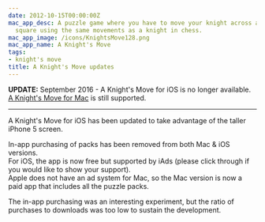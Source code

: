 ```yaml
---
date: 2012-10-15T00:00:00Z
mac_app_desc: A puzzle game where you have to move your knight across a board to a target
  square using the same movements as a knight in chess.
mac_app_image: /icons/KnightsMove128.png
mac_app_name: A Knight's Move
tags:
- knight's move
title: A Knight's Move updates
---
```


**UPDATE:** September 2016 - A Knight's Move for iOS is no longer available.<br>
[A Knight's Move for Mac][1] is still supported.

---

A Knight's Move for iOS has been updated to take advantage of the taller iPhone
5 screen.

In-app purchasing of packs has been removed from both Mac & iOS versions.\
For iOS, the app is now free but supported by iAds (please click through if you would
like to show your support).\
Apple does not have an ad system for Mac, so the Mac version is now a paid app
that includes all the puzzle packs.

The in-app purchasing was an interesting experiment, but the ratio of purchases
to downloads was too low to sustain the development.

[1]: /knightsmove/

